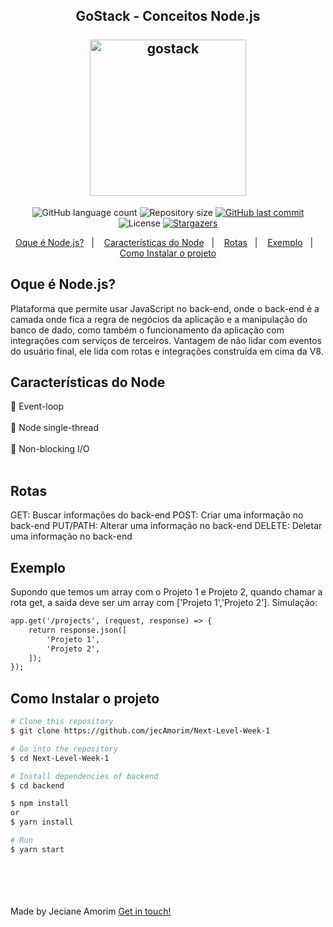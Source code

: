 <h2 align="center" color="#7159c1">
	GoStack - Conceitos Node.js
	<br></br>
	<img alt="gostack" title="#gostack" src="assets/logo.svg" width="250px" />
</h2>

<p align="center">
  <img alt="GitHub language count" src="https://img.shields.io/github/languages/count/jecAmorim/Bootcamp---Conceito-Node.js?color=%2304D361">

  <img alt="Repository size" src="https://img.shields.io/github/repo-size/jecAmorim/Bootcamp---Conceito-Node.js">

  <a href="https://github.com/jecAmorim/Next-Level-Week-1/commits/master">
    <img alt="GitHub last commit" src="https://img.shields.io/github/last-commit/jecAmorim/Bootcamp---Conceito-Node.js">
  </a>

  <img alt="License" src="https://img.shields.io/badge/license-MIT-brightgreen">
   <a href="https://github.com/jecAmorim/Bootcamp---Conceito-Node.js/stargazers">
    <img alt="Stargazers" src="https://img.shields.io/github/stars/jecAmorim/Bootcamp---Conceito-Node.js?style=social">
  </a>
</p>

<p align="center">
  <a href="#Oque-é-Node.js?">Oque é Node.js?</a>&nbsp;&nbsp;&nbsp;|&nbsp;&nbsp;&nbsp;
  <a href="#Características-do-Node">Características do Node</a>&nbsp;&nbsp;&nbsp;|&nbsp;&nbsp;&nbsp;
  <a href="#Rotas">Rotas</a>&nbsp;&nbsp;&nbsp;|&nbsp;&nbsp;&nbsp;
  <a href="#Exemplo">Exemplo</a>&nbsp;&nbsp;&nbsp;|&nbsp;&nbsp;&nbsp;
  <a href="#Como-Instalar-o-projeto">Como Instalar o projeto</a>
</p>

## Oque é Node.js?

Plataforma que permite usar JavaScript no back-end, onde o back-end é a camada onde fica a regra de negócios da aplicação e a manipulação do banco de dado, como também o funcionamento  da aplicação com integrações com serviços de terceiros. 
Vantagem de não lidar com eventos do usuário final, ele lida com rotas e integrações construída em cima da V8.


## Características do Node

:pushpin: Event-loop<br></br>
:pushpin: Node single-thread<br></br>
:pushpin: Non-blocking I/O<br></br>

## Rotas

GET:  Buscar informações do back-end
POST: Criar uma informação no back-end
PUT/PATH: Alterar uma informação no back-end
DELETE: Deletar uma informação no back-end

## Exemplo

Supondo que temos um array com o Projeto 1 e Projeto 2, quando chamar a rota get, a saida deve ser um array com ['Projeto 1','Projeto 2']. 
Simulação:

```html
app.get('/projects', (request, response) => {
    return response.json([
        'Projeto 1',
        'Projeto 2',
    ]);
});
```

## Como Instalar o projeto
```bash
# Clone this repository
$ git clone https://github.com/jecAmorim/Next-Level-Week-1

# Go into the repository
$ cd Next-Level-Week-1

# Install dependencies of backend
$ cd backend

$ npm install
or
$ yarn install

# Run
$ yarn start
```


<br></br>
<br></br>
Made by Jeciane Amorim [Get in touch!](https://www.linkedin.com/in/francisca-jeciane-amorim-da-silva-056513184/)

